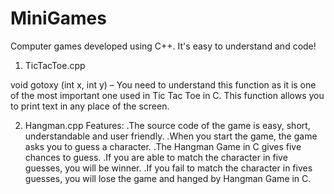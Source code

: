 # MiniGames
Computer games developed using C++. It's easy to understand and code!

1. TicTacToe.cpp

void gotoxy (int x, int y) – 
You need to understand this function as it is one of the most important one used in Tic Tac Toe in C. This function allows you to print text in any place of the screen.

2. Hangman.cpp
Features:
.The source code of the game is easy, short, understandable and user friendly.
.When you start the game, the game asks you to guess a character.
.The Hangman Game in C gives five chances to guess.
.If you are able to match the character in five guesses, you will be winner.
.If you fail to match the character in fives guesses, you will lose the game and hanged by Hangman Game in C.
